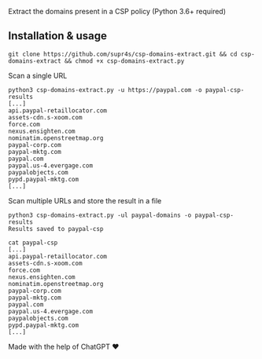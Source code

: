Extract the domains present in a CSP policy (Python 3.6+ required)

## Installation & usage

```
git clone https://github.com/supr4s/csp-domains-extract.git && cd csp-domains-extract && chmod +x csp-domains-extract.py
```

Scan a single URL

```
python3 csp-domains-extract.py -u https://paypal.com -o paypal-csp-results
[...]
api.paypal-retaillocator.com
assets-cdn.s-xoom.com
force.com
nexus.ensighten.com
nominatim.openstreetmap.org
paypal-corp.com
paypal-mktg.com
paypal.com
paypal.us-4.evergage.com
paypalobjects.com
pypd.paypal-mktg.com
[...]
```

Scan multiple URLs and store the result in a file

```
python3 csp-domains-extract.py -ul paypal-domains -o paypal-csp-results
Results saved to paypal-csp
```

```
cat paypal-csp
[...]
api.paypal-retaillocator.com
assets-cdn.s-xoom.com
force.com
nexus.ensighten.com
nominatim.openstreetmap.org
paypal-corp.com
paypal-mktg.com
paypal.com
paypal.us-4.evergage.com
paypalobjects.com
pypd.paypal-mktg.com
[...]
```

Made with the help of ChatGPT ❤️
